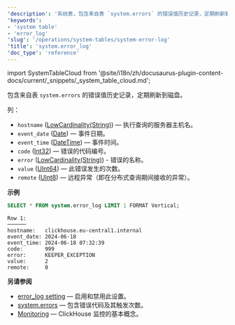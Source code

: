 ```yaml
---
'description': '系统表，包含来自表 `system.errors` 的错误值历史记录，定期刷新到磁盘。'
'keywords':
- 'system table'
- 'error_log'
'slug': '/operations/system-tables/system-error-log'
'title': 'system.error_log'
'doc_type': 'reference'
---
```


import SystemTableCloud from '@site/i18n/zh/docusaurus-plugin-content-docs/current/_snippets/_system_table_cloud.md';

<SystemTableCloud/>

包含来自表 `system.errors` 的错误值历史记录，定期刷新到磁盘。

列：
- `hostname` ([LowCardinality(String)](../../sql-reference/data-types/string.md)) — 执行查询的服务器主机名。
- `event_date` ([Date](../../sql-reference/data-types/date.md)) — 事件日期。
- `event_time` ([DateTime](../../sql-reference/data-types/datetime.md)) — 事件时间。
- `code` ([Int32](../../sql-reference/data-types/int-uint.md)) — 错误的代码编号。
- `error` ([LowCardinality(String)](../../sql-reference/data-types/string.md)) - 错误的名称。
- `value` ([UInt64](../../sql-reference/data-types/int-uint.md)) — 此错误发生的次数。
- `remote` ([UInt8](../../sql-reference/data-types/int-uint.md)) — 远程异常（即在分布式查询期间接收的异常）。

**示例**

```sql
SELECT * FROM system.error_log LIMIT 1 FORMAT Vertical;
```

```text
Row 1:
──────
hostname:   clickhouse.eu-central1.internal
event_date: 2024-06-18
event_time: 2024-06-18 07:32:39
code:       999
error:      KEEPER_EXCEPTION
value:      2
remote:     0
```

**另请参阅**

- [error_log setting](../../operations/server-configuration-parameters/settings.md#error_log) — 启用和禁用此设置。
- [system.errors](../../operations/system-tables/errors.md) — 包含错误代码及其触发次数。
- [Monitoring](../../operations/monitoring.md) — ClickHouse 监控的基本概念。
